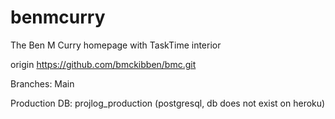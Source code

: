 # benmcurry

The Ben M Curry homepage with TaskTime interior

origin  https://github.com/bmckibben/bmc.git

Branches: Main

Production DB: projlog_production (postgresql, db does not exist on heroku)
